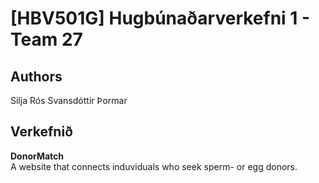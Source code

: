 # [HBV501G] Hugbúnaðarverkefni 1 - Team 27 
## Authors
Silja Rós Svansdóttir Þormar <br/>
## Verkefnið
**DonorMatch** <br/>
A website that connects induviduals who seek sperm- or egg donors. 
